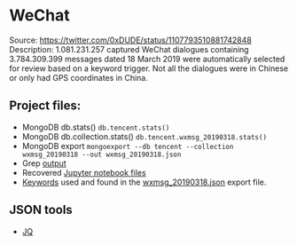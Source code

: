 # WeChat

Source: https://twitter.com/0xDUDE/status/1107793510881742848
Description: 1.081.231.257 captured WeChat dialogues containing 3.784.309.399 messages dated 18 March 2019 were automatically selected for review based on a keyword trigger. Not all the dialogues were in Chinese or only had GPS coordinates in China.

## Project files:
 * MongoDB db.stats() `db.tencent.stats()`
 * MongoDB db.collection.stats() `db.tencent.wxmsg_20190318.stats()` 
 * MongoDB export `mongoexport --db tencent --collection wxmsg_20190318 --out wxmsg_20190318.json`
 * Grep [output](https://drive.google.com/open?id=19ce7MhhDqmOkwIP9cI0nijbNpA_ojzzK)
 * Recovered [Jupyter notebook files]()
 * [Keywords](https://github.com/GDI-foundation/WeChat/blob/master/keywords.txt) used and found in the [wxmsg_20190318.json]() export file. 

## JSON tools
 * [JQ](https://stedolan.github.io/jq/)
 
